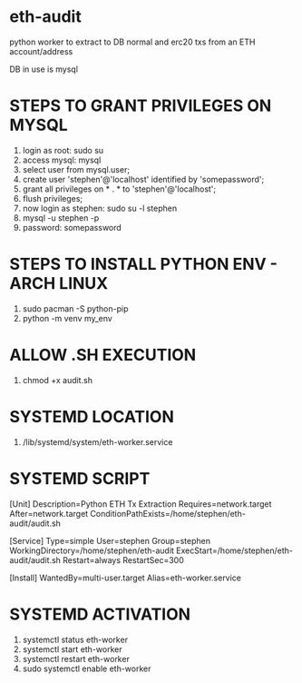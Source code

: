 # eth-audit
python worker to extract to DB normal and erc20 txs from an ETH account/address

DB in use is mysql

# STEPS TO GRANT PRIVILEGES ON MYSQL
1. login as root: sudo su
2. access mysql: mysql
3. select user from mysql.user;
4. create user 'stephen'@'localhost' identified by 'somepassword';
5. grant all privileges on * . * to  'stephen'@'localhost';
6. flush privileges;
7. now login as stephen: sudo su -l stephen
8. mysql -u stephen -p
9. password: somepassword

# STEPS TO INSTALL PYTHON ENV - ARCH LINUX
1. sudo pacman -S python-pip
2. python -m venv my_env

# ALLOW .SH EXECUTION
1. chmod +x audit.sh

# SYSTEMD LOCATION
1. /lib/systemd/system/eth-worker.service

# SYSTEMD SCRIPT
[Unit]
Description=Python ETH Tx Extraction
Requires=network.target
After=network.target
ConditionPathExists=/home/stephen/eth-audit/audit.sh

[Service]
Type=simple
User=stephen
Group=stephen
WorkingDirectory=/home/stephen/eth-audit
ExecStart=/home/stephen/eth-audit/audit.sh
Restart=always
RestartSec=300

[Install]
WantedBy=multi-user.target
Alias=eth-worker.service

# SYSTEMD ACTIVATION
1. systemctl status eth-worker
2. systemctl start eth-worker
3. systemctl restart eth-worker
4. sudo systemctl enable eth-worker